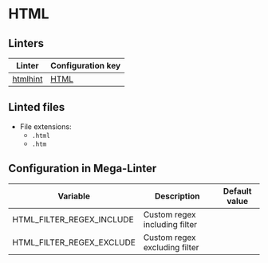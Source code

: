 <!-- markdownlint-disable MD003 MD020 MD033 MD041 -->
<!-- Generated by .automation/build.py, please do not update manually -->
<!-- Instead, update descriptor file at https://github.com/nvuillam/mega-linter/tree/master/megalinter/descriptors/html.yml -->
# HTML

## Linters

| Linter | Configuration key |
| ------ | ----------------- |
| [htmlhint](html_htmlhint.md) | [HTML](html_htmlhint.md) |

## Linted files

- File extensions:
  - `.html`
  - `.htm`

## Configuration in Mega-Linter

| Variable | Description | Default value |
| ----------------- | -------------- | -------------- |
| HTML_FILTER_REGEX_INCLUDE | Custom regex including filter |  |
| HTML_FILTER_REGEX_EXCLUDE | Custom regex excluding filter |  |

